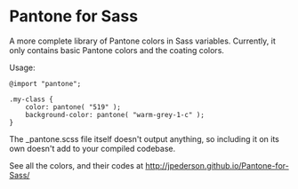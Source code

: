Pantone for Sass
================

A more complete library of Pantone colors in Sass variables. Currently, it only contains basic Pantone colors and the coating colors.

Usage:

	@import "pantone";

	.my-class {
		color: pantone( "519" );
		background-color: pantone( "warm-grey-1-c" );
	}

The _pantone.scss file itself doesn't output anything, so including it on its own doesn't add to your compiled codebase.

See all the colors, and their codes at http://jpederson.github.io/Pantone-for-Sass/